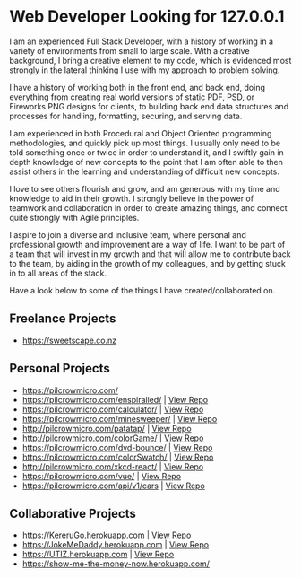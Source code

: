 # Web Developer Looking for 127.0.0.1

I am an experienced Full Stack Developer, with a history of working in a variety of environments from small to large scale. With a creative background, I bring a creative element to my code, which is evidenced most strongly in the lateral thinking I use with my approach to problem solving. 

I have a history of working both in the front end, and back end, doing everything from creating real world versions of static PDF, PSD, or Fireworks PNG designs for clients, to building back end data structures and processes for handling, formatting, securing, and serving data. 

I am experienced in both Procedural and Object Oriented programming methodologies, and quickly pick up most things. I usually only need to be told something once or twice in order to understand it, and I swiftly gain in depth knowledge of new concepts to the point that I am often able to then assist others in the learning and understanding of difficult new concepts. 

I love to see others flourish and grow, and am generous with my time and knowledge to aid in their growth. I strongly believe in the power of teamwork and collaboration in order to create amazing things, and connect quite strongly with Agile principles. 

I aspire to join a diverse and inclusive team, where personal and professional growth and improvement are a way of life. I want to be part of a team that will invest in my growth and that will allow me to contribute back to the team, by aiding in the growth of my colleagues, and by getting stuck in to all areas of the stack.

Have a look below to some of the things I have created/collaborated on. 

## Freelance Projects
- https://sweetscape.co.nz

## Personal Projects 
- https://pilcrowmicro.com/ 
- https://pilcrowmicro.com/enspiralled/ | [View Repo](https://github.com/anthony-kyle/enspiralled) 
- https://pilcrowmicro.com/calculator/  | [View Repo](https://github.com/anthony-kyle/calculator) 
- https://pilcrowmicro.com/minesweeper/ | [View Repo](https://github.com/anthony-kyle/minesweeper) 
- http://pilcrowmicro.com/patatap/ | [View Repo](https://github.com/anthony-kyle/patatap) 
- http://pilcrowmicro.com/colorGame/ | [View Repo](https://github.com/anthony-kyle/colorGame) 
- https://pilcrowmicro.com/dvd-bounce/ | [View Repo](https://github.com/anthony-kyle/dvd-bounce) 
- https://pilcrowmicro.com/colorSwatch/ | [View Repo](https://github.com/anthony-kyle/colorSwatch) 
- http://pilcrowmicro.com/xkcd-react/ | [View Repo](https://github.com/anthony-kyle/xkcd-react) 
- https://pilcrowmicro.com/vue/ | [View Repo](https://github.com/anthony-kyle/vueproject)
- https://pilcrowmicro.com/api/v1/cars | [View Repo](https://github.com/anthony-kyle/express_mysql)

## Collaborative Projects
- https://KereruGo.herokuapp.com | [View Repo](https://github.com/roa-2020/kererugo) 
- https://JokeMeDaddy.herokuapp.com | [View Repo](https://github.com/roa-2020/joke-me-daddy) 
- https://UTIZ.herokuapp.com | [View Repo](https://github.com/roa-2020/utiz) 
- https://show-me-the-money-now.herokuapp.com/ 
